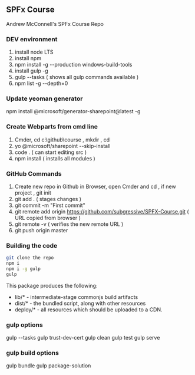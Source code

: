 ## SPFx Course

Andrew McConnell's SPFx Course Repo

### DEV environment

1. install node LTS
2. install npm
3. npm install -g --production windows-build-tools
4. install gulp -g
5. gulp --tasks ( shows all gulp commands available )
6. npm list -g --depth=0

### Update yeoman generator

npm install @microsoft/generator-sharepoint@latest -g

### Create Webparts from cmd line

1. Cmder, cd c:\github\course , mkdir <name> , cd <name>
2. yo @microsoft/sharepoint --skip-install
3. code .        ( can start editing src )
4. npm install   ( installs all modules ) 

### GitHub Commands

1. Create new repo in Github in Browser, open Cmder and cd <project folder>, if new project , git init
2. git add . ( stages changes )
3. git commit -m "First commit"
4. git remote add origin https://github.com/subgressive/SPFX-Course.git ( URL copied from browser )
5. git remote -v    ( verifies the new remote URL )
6. git push origin master

### Building the code

```bash
git clone the repo
npm i
npm i -g gulp
gulp
```

This package produces the following:

* lib/* - intermediate-stage commonjs build artifacts
* dist/* - the bundled script, along with other resources
* deploy/* - all resources which should be uploaded to a CDN.

### gulp options

gulp --tasks
gulp trust-dev-cert
gulp clean
gulp test
gulp serve

### gulp build options

gulp bundle
gulp package-solution


